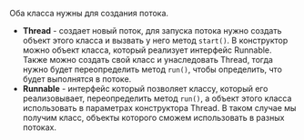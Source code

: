 Оба класса нужны для создания потока. 
- **Thread** - создает новый поток, для запуска потока нужно создать объект этого класса и вызвать у него метод `start()`. В конструктор можно объект класса, который реализует интерфейс Runnable. Также можно создать свой класс и унаследовать Thread, тогда нужно будет переопределить метод `run()`, чтобы определить, что будет выполнятся в потоке.
- **Runnable** - интерфейс который позволяет классу, который его реализовывает, переопределить метод `run()`, а объект этого класса использовать в параметрах конструктора Thread. В таком случае мы получим класс, объекты которого сможем использовать в разных потоках.   